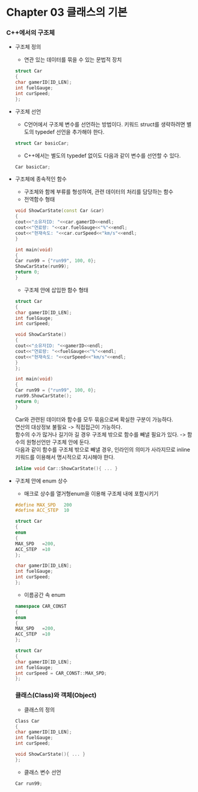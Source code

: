 # Chapter 03 클래스의 기본
### C++에서의 구조체
* 구조체 정의
  - 연관 있는 데이터를 묶을 수 있는 문법적 장치
  ```C++
  struct Car
  {
  char gamerID[ID_LEN];
  int fuelGauge;
  int curSpeed;
  };
  ```
* 구조체 선언
  - C언어에서 구조체 변수를 선언하는 방법이다. 키워드 struct를 생략하려면 별도의 typedef 선언을 추가해야 한다.
  ```C++
  struct Car basicCar;
  ```
  
  - C++에서는 별도의 typedef 없이도 다음과 같이 변수를 선언할 수 있다.
  ```C++
  Car basicCar;
  ```
* 구조체에 종속적인 함수
  - 구조체와 함께 부류를 형성하여, 관련 데이터의 처리를 담당하는 함수
  - 전역함수 형태
  ```C++
  void ShowCarState(const Car &car)
  {
  cout<<"소유자ID: "<<car.gamerID<<endl;
  cout<<"연료량: "<<car.fuelGauge<<"%"<<endl;
  cout<<"현재속도: "<<car.curSpeed<<"km/s"<<endl;
  }
  
  int main(void)
  {
  Car run99 = {"run99", 100, 0};
  ShowCarState(run99);
  return 0;
  }
  ```
  - 구조체 안에 삽입한 함수 형태
  ```C++
  struct Car
  {
  char gamerID[ID_LEN];
  int fuelGauge;
  int curSpeed;
  
  void ShowCarState()
  {
  cout<<"소유자ID: "<<gamerID<<endl;
  cout<<"연료량: "<<fuelGauge<<"%"<<endl;
  cout<<"현재속도: "<<curSpeed<<"km/s"<<endl;
  }
  };
  
  int main(void)
  {
  Car run99 = {"run99", 100, 0};
  run99.ShowCarState();
  return 0;
  }
  ```
  Car와 관련된 데이터와 함수를 모두 묶음으로써 확실한 구분이 가능하다.  
  연산의 대상정보 불필요 -> 직접접근이 가능하다.  
  함수의 수가 많거나 길기아 길 경우 구조체 밖으로 함수를 빼낼 필요가 있다. -> 함수의 원형선언만 구조체 안에 둔다.  
  다음과 같이 함수를 구조체 밖으로 빼낼 경우, 인라인의 의미가 사라지므로 inline 키워드를 이용해서 명시적으로 지시해야 한다.
  ```C++
  inline void Car::ShowCarState(){ ... }
  ```
  
* 구조체 안에 enum 상수
  - 매크로 상수를 열거형enum을 이용해 구조체 내에 포함시키기
  ```C++
  #define MAX_SPD   200
  #define ACC_STEP  10
  ```
  ```C++
  struct Car
  {
  enum
  {
  MAX_SPD   =200,
  ACC_STEP  =10
  };
  
  char gamerID[ID_LEN];
  int fuelGauge;
  int curSpeed;
  };
  ```
  - 이름공간 속 enum
  ```C++
  namespace CAR_CONST
  {
  enum
  {
  MAX_SPD   =200,
  ACC_STEP  =10
  };
  
  struct Car
  {
  char gamerID[ID_LEN];
  int fuelGauge;
  int curSpeed = CAR_CONST::MAX_SPD;
  };
  ```
  
  ### 클래스(Class)와 객체(Object)
  * 클래스의 정의
  ```C++
  Class Car
  {
  char gamerID[ID_LEN];
  int fuelGauge;
  int curSpeed;
  
  void ShowCarState(){ ... }
  };
  ```
  * 클래스 변수 선언
  ```C++
  Car run99;
  ```
